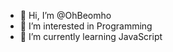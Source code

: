 - 👋 Hi, I’m @OhBeomho
- 👀 I’m interested in Programming
- 🌱 I’m currently learning JavaScript

<!---
OhBeomho/OhBeomho is a ✨ special ✨ repository because its `README.md` (this file) appears on your GitHub profile.
You can click the Preview link to take a look at your changes.
--->
